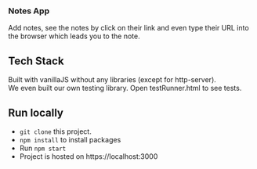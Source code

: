 ### Notes App

Add notes, see the notes by click on their link and even type their URL into the browser which leads you to the note.  

## Tech Stack  

Built with vanillaJS without any libraries (except for http-server).  
We even built our own testing library. Open testRunner.html to see tests.

## Run locally
* ```git clone``` this project.  
* ```npm install``` to install packages
* Run ```npm start```
* Project is hosted on https://localhost:3000  
